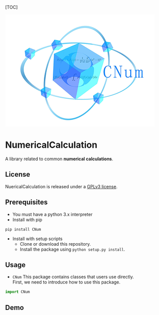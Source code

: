 [TOC]

![CNum](/branding/logo/logomark/CNumlogo.png)
# **NumericalCalculation**

  A library related to common **numerical calculations**.  

## License
NuericalCalculation is released under a  [GPLv3 license](https://github.com/Wang-sx0103/NumericalCalculation/blob/main/LICENSE). 

## Prerequisites
- You must have a python 3.x interpreter
- Install with pip
```shell
pip install CNum
```
- Install with setup scripts
	- Clone or download this repository.
	- Install the package using `python setup.py install`.

## Usage
- `CNum`
This package contains classes that users use directly.  
First, we need to introduce how to use this package.  
```python
import CNum
```
## Demo
